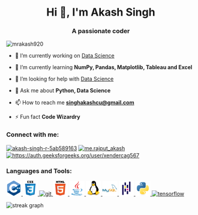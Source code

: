<h1 align="center">Hi 👋, I'm Akash Singh</h1>
<h3 align="center">A passionate coder</h3>

<p align="left"> <img src="https://www.lambdatest.com/resources/images/news24.gif" alt="mrakash920" /> </p>

- 🔭 I’m currently working on [Data Science](https://github.com/MrAkash920/DataScience)

- 🌱 I’m currently learning **NumPy, Pandas, Matplotlib, Tableau and Excel**

- 🤝 I’m looking for help with [Data Science](https://github.com/MrAkash920/DataScience)

- 💬 Ask me about **Python, Data Science**

- 📫 How to reach me **singhakashcu@gmail.com**

- ⚡ Fun fact **Code Wizardry**

<h3 align="left">Connect with me:</h3>
<p align="left">
<a href="https://linkedin.com/in/akash-singh-r-5ab589163" target="blank"><img align="center" src="https://raw.githubusercontent.com/rahuldkjain/github-profile-readme-generator/master/src/images/icons/Social/linked-in-alt.svg" alt="akash-singh-r-5ab589163" height="30" width="40" /></a>
<a href="https://instagram.com/me.rajput_akash" target="blank"><img align="center" src="https://raw.githubusercontent.com/rahuldkjain/github-profile-readme-generator/master/src/images/icons/Social/instagram.svg" alt="me.rajput_akash" height="30" width="40" /></a>
<a href="https://auth.geeksforgeeks.org/user/https://auth.geeksforgeeks.org/user/xendercag567" target="blank"><img align="center" src="https://raw.githubusercontent.com/rahuldkjain/github-profile-readme-generator/master/src/images/icons/Social/geeks-for-geeks.svg" alt="https://auth.geeksforgeeks.org/user/xendercag567" height="30" width="40" /></a>
</p>

<h3 align="left">Languages and Tools:</h3>
<p align="left"> <a href="https://www.w3schools.com/cpp/" target="_blank" rel="noreferrer"> <img src="https://raw.githubusercontent.com/devicons/devicon/master/icons/cplusplus/cplusplus-original.svg" alt="cplusplus" width="40" height="40"/> </a> <a href="https://www.w3schools.com/css/" target="_blank" rel="noreferrer"> <img src="https://raw.githubusercontent.com/devicons/devicon/master/icons/css3/css3-original-wordmark.svg" alt="css3" width="40" height="40"/> </a> <a href="https://git-scm.com/" target="_blank" rel="noreferrer"> <img src="https://www.vectorlogo.zone/logos/git-scm/git-scm-icon.svg" alt="git" width="40" height="40"/> </a> <a href="https://www.w3.org/html/" target="_blank" rel="noreferrer"> <img src="https://raw.githubusercontent.com/devicons/devicon/master/icons/html5/html5-original-wordmark.svg" alt="html5" width="40" height="40"/> </a> <a href="https://www.java.com" target="_blank" rel="noreferrer"> <img src="https://raw.githubusercontent.com/devicons/devicon/master/icons/java/java-original.svg" alt="java" width="40" height="40"/> </a> <a href="https://www.linux.org/" target="_blank" rel="noreferrer"> <img src="https://raw.githubusercontent.com/devicons/devicon/master/icons/linux/linux-original.svg" alt="linux" width="40" height="40"/> </a> <a href="https://www.mysql.com/" target="_blank" rel="noreferrer"> <img src="https://raw.githubusercontent.com/devicons/devicon/master/icons/mysql/mysql-original-wordmark.svg" alt="mysql" width="40" height="40"/> </a> <a href="https://pandas.pydata.org/" target="_blank" rel="noreferrer"> <img src="https://raw.githubusercontent.com/devicons/devicon/2ae2a900d2f041da66e950e4d48052658d850630/icons/pandas/pandas-original.svg" alt="pandas" width="40" height="40"/> </a> <a href="https://www.python.org" target="_blank" rel="noreferrer"> <img src="https://raw.githubusercontent.com/devicons/devicon/master/icons/python/python-original.svg" alt="python" width="40" height="40"/> </a> <a href="https://www.tensorflow.org" target="_blank" rel="noreferrer"> <img src="https://www.vectorlogo.zone/logos/tensorflow/tensorflow-icon.svg" alt="tensorflow" width="40" height="40"/> </a> </p>

<div align="left">
  <img src="https://streak-stats.demolab.com?user=MrAkash920&locale=en&mode=daily&theme=dracula&hide_border=false&border_radius=5&order=3" height="150" alt="streak graph"  />
</div>

